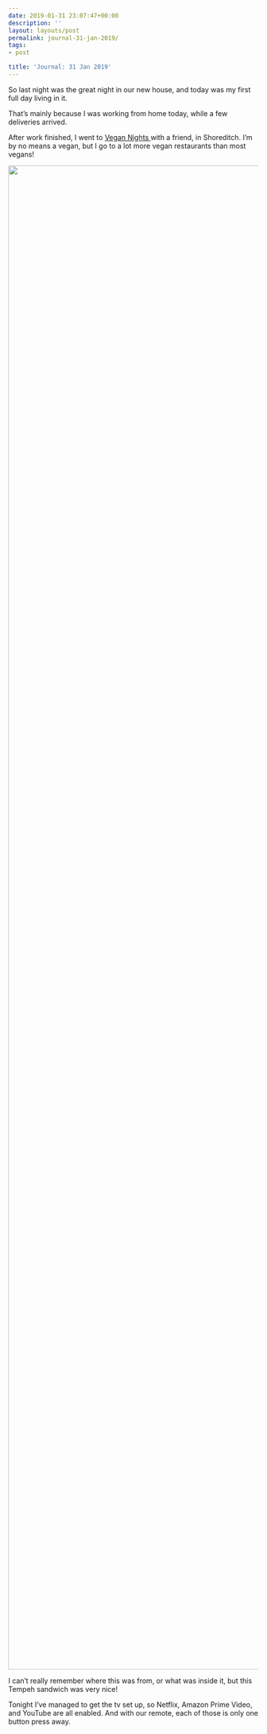 ```yaml
---
date: 2019-01-31 23:07:47+00:00
description: ''
layout: layouts/post
permalink: journal-31-jan-2019/
tags:
- post

title: 'Journal: 31 Jan 2019'
---
```


<p>So last night was the great night in our new house, and today was my first full day living in it.</p>
<p>That&#8217;s mainly because I was working from home today, while a few deliveries arrived.</p>
<p>After work finished, I went to <a href="https://www.eventbrite.co.uk/e/vegan-nights-31st-january-2019-tickets-52052640850#">Vegan Nights </a>with a friend, in Shoreditch. I&#8217;m by no means a vegan, but I go to a lot more vegan restaurants than most vegans!</p>
<p><img loading="lazy" class="alignnone size-full wp-image-6791" src="https://cdn.chrishannah.me/images/2019/01/D1E55827-B1EA-4F0E-B299-498813D4C739.jpeg" width="4032" height="3024" srcset="https://cdn.chrishannah.me/images/2019/01/D1E55827-B1EA-4F0E-B299-498813D4C739.jpeg 4032w, https://cdn.chrishannah.me/images/2019/01/D1E55827-B1EA-4F0E-B299-498813D4C739-300x225.jpeg 300w, https://cdn.chrishannah.me/images/2019/01/D1E55827-B1EA-4F0E-B299-498813D4C739-768x576.jpeg 768w, https://cdn.chrishannah.me/images/2019/01/D1E55827-B1EA-4F0E-B299-498813D4C739-1832x1374.jpeg 1832w, https://cdn.chrishannah.me/images/2019/01/D1E55827-B1EA-4F0E-B299-498813D4C739-1376x1032.jpeg 1376w, https://cdn.chrishannah.me/images/2019/01/D1E55827-B1EA-4F0E-B299-498813D4C739-1044x783.jpeg 1044w, https://cdn.chrishannah.me/images/2019/01/D1E55827-B1EA-4F0E-B299-498813D4C739-632x474.jpeg 632w, https://cdn.chrishannah.me/images/2019/01/D1E55827-B1EA-4F0E-B299-498813D4C739-536x402.jpeg 536w" sizes="(max-width: 4032px) 100vw, 4032px" /></p>
<p>I can&#8217;t really remember where this was from, or what was inside it, but this Tempeh sandwich was very nice!</p>
<p>Tonight I&#8217;ve managed to get the tv set up, so Netflix, Amazon Prime Video, and YouTube are all enabled. And with our remote, each of those is only one button press away.</p>
